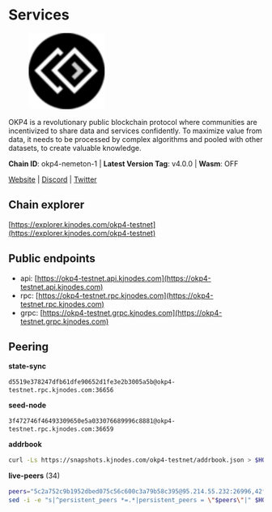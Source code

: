 # Services

<figure><img src="https://raw.githubusercontent.com/kj89/cosmos-images/main/logos/okp4.png" width="150" alt=""><figcaption></figcaption></figure>

OKP4 is a revolutionary public blockchain protocol where communities are incentivized to  share data and services confidently. To maximize value from data, it needs to be processed  by complex algorithms and pooled with other datasets, to create valuable knowledge.

**Chain ID**: okp4-nemeton-1 | **Latest Version Tag**: v4.0.0 | **Wasm**: OFF

[Website](https://okp4.network) | [Discord](https://discord.gg/okp4) | [Twitter](https://twitter.com/OKP4_Protocol)




## Chain explorer
[https://explorer.kjnodes.com/okp4-testnet](https://explorer.kjnodes.com/okp4-testnet)

## Public endpoints

* api: [https://okp4-testnet.api.kjnodes.com](https://okp4-testnet.api.kjnodes.com)
* rpc: [https://okp4-testnet.rpc.kjnodes.com](https://okp4-testnet.rpc.kjnodes.com)
* grpc: [https://okp4-testnet.grpc.kjnodes.com](https://okp4-testnet.grpc.kjnodes.com)

## Peering

**state-sync**

```text
d5519e378247dfb61dfe90652d1fe3e2b3005a5b@okp4-testnet.rpc.kjnodes.com:36656
```

**seed-node**

```text
3f472746f46493309650e5a033076689996c8881@okp4-testnet.rpc.kjnodes.com:36659
```

**addrbook**
```bash
curl -Ls https://snapshots.kjnodes.com/okp4-testnet/addrbook.json > $HOME/.okp4d/config/addrbook.json
```

**live-peers** (34)
```bash
peers="5c2a752c9b1952dbed075c56c600c3a79b58c395@95.214.55.232:26996,42fbb917fca6787bc3ab774865f4bb1ef950f114@65.108.226.26:30656,8527f34bd6e542304809386896997d12d80e5e0e@65.108.237.232:29656,d5519e378247dfb61dfe90652d1fe3e2b3005a5b@65.109.68.190:36656,ead118d7cbe51cbabf5a77b69db7255512f41023@88.208.34.134:60656,d132ad0c5b2afd0eab2d87351eeda46dc9d69312@46.228.205.200:26656,ba469aac96159dbb49844406423180618d267007@65.108.120.21:26113,7dfc61d3ac9f6da7fa9f4893bc0ffa17ef8006e6@185.111.159.139:36656,99f6675049e22a0216af0e2447e7a4c5021874cd@142.132.132.200:28656,7ba5d3721d98efd479b2a3f3b4df6ebd5fd2f119@109.123.243.135:26656,b0b56d944cf1cc569a1e77e0923e075bad94d755@141.95.145.41:28656,8cdeb85dada114c959c36bb59ce258c65ae3a09c@88.198.242.163:36656,d1a0ff9bd7ea1ebd06bc7158f3523f5e557328be@163.172.135.127:26656,2f6d5a319ebee0201dff4a0e3b7526d0863a4d32@65.109.85.225:6070,6a66a38bdd5895ec6f1ce18b3430860a30e18e02@142.132.149.118:26656,473369a53bfa8a0ac4af5a191407b30bc82e83be@74.208.94.42:14656,be9841ace1d71a4c7681918ee39f5e00d8e96a82@213.239.216.252:36656,8bccab4596e8bc162763bad6597d43523e6c32f8@104.194.8.68:26656,874373b78d2cd50e716aa464bf407581d9305655@94.250.201.130:27656,8a7605d8ae4338de5b7a0d5c70244ce05e377630@85.10.200.221:26656,052e10ce23cce3249f61853e2ca6a63102b7bddb@5.161.97.198:26656,307fb25cd6998d0d5bd1d947571f6043c6bb4069@65.109.31.114:2280,8028015d1c6828a0b734f3b108f0853b0e19305e@157.90.176.184:26656,854cc8b83a48ba4394c1940b57d0f42ec013e033@38.242.251.204:26656,74349a1cb9479b291866debe2042de8a2e88b850@65.108.233.109:17656,9d1482bc31fb4578a5c7f7f65c4e0aaf2dfc2336@213.239.215.77:36656,d4305fcb7b20dc96481a6ae6ae84f281f3413a4e@65.109.37.58:13656,d1c1b729eff9afe7dfd371f190df6282c82ccfad@65.109.89.5:31656,540e0e9b33b2d87315fdf7089404671581d36e94@95.217.203.43:26656,8af258bbe73f4c66127a7b3e8b1ec23fde2950a6@65.108.192.123:19656,fe8bd9375c43a7cc6ef27e62d56af341a62e67c9@95.217.202.49:30656,15fdc722cd49ef7676205b6ad3120a84728d948c@65.108.225.158:17656,c6abcdff7b29159bf5be14f43c8e877648136468@51.159.2.19:23098,9755cab2585a2794453a5b396ef13b893393366f@65.108.212.224:46673"
sed -i -e "s|^persistent_peers *=.*|persistent_peers = \"$peers\"|" $HOME/.okp4d/config/config.toml
```
